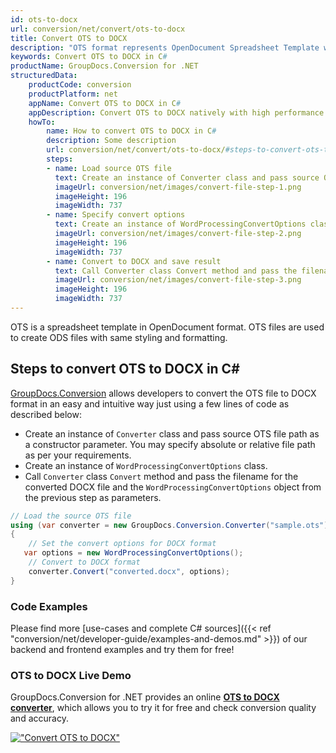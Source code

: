 ```yaml
---
id: ots-to-docx
url: conversion/net/convert/ots-to-docx
title: Convert OTS to DOCX
description: "OTS format represents OpenDocument Spreadsheet Template with .ots extension. Learn how to convert OTS to DOCX file programmatically in C# language using GroupDocs.Conversion for .NET library."
keywords: Convert OTS to DOCX in C#
productName: GroupDocs.Conversion for .NET
structuredData:
    productCode: conversion
    productPlatform: net
    appName: Convert OTS to DOCX in C#
    appDescription: Convert OTS to DOCX natively with high performance using C# language and server side GroupDocs.Conversion for .NET APIs, without the use of any software like Microsoft or Open Office.
    howTo:
        name: How to convert OTS to DOCX in C# 
        description: Some description
        url: conversion/net/convert/ots-to-docx/#steps-to-convert-ots-to-docx-in-c
        steps:
        - name: Load source OTS file 
          text: Create an instance of Converter class and pass source OTS file path as a constructor parameter. You may specify absolute or relative file path as per your requirements. 
          imageUrl: conversion/net/images/convert-file-step-1.png
          imageHeight: 196
          imageWidth: 737
        - name: Specify convert options 
          text: Create an instance of WordProcessingConvertOptions class.
          imageUrl: conversion/net/images/convert-file-step-2.png
          imageHeight: 196
          imageWidth: 737
        - name: Convert to DOCX and save result 
          text: Call Converter class Convert method and pass the filename for the converted HTML file and the WordProcessingConvertOptions object from the previous step as parameters.
          imageUrl: conversion/net/images/convert-file-step-3.png
          imageHeight: 196
          imageWidth: 737
---
```


OTS is a spreadsheet template in OpenDocument format. OTS files are used to create ODS files with same styling and formatting.

## Steps to convert OTS to DOCX in C#

[GroupDocs.Conversion](https://products.groupdocs.com/conversion/net) allows developers to convert the OTS file to DOCX format in an easy and intuitive way just using a few lines of code as described below:

* Create an instance of `Converter` class and pass source OTS file path as a constructor parameter. You may specify absolute or relative file path as per your requirements. 
* Create an instance of `WordProcessingConvertOptions` class.
* Call `Converter` class `Convert` method and pass the filename for the converted DOCX file and the `WordProcessingConvertOptions` object from the previous step as parameters.

```csharp
// Load the source OTS file
using (var converter = new GroupDocs.Conversion.Converter("sample.ots"))
{
    // Set the convert options for DOCX format
   var options = new WordProcessingConvertOptions();
    // Convert to DOCX format
    converter.Convert("converted.docx", options);
}
```

### Code Examples

Please find more [use-cases and complete C# sources]({{< ref "conversion/net/developer-guide/examples-and-demos.md" >}}) of our backend and frontend examples and try them for free!

### OTS to DOCX Live Demo

GroupDocs.Conversion for .NET provides an online [**OTS to DOCX converter**](https://products.groupdocs.app/conversion/ots-to-docx), which allows you to try it for free and check conversion quality and accuracy.

[!["Convert OTS to DOCX"](conversion/net/images/convert-to-docx/convert-ots-to-docx.png)](https://products.groupdocs.app/conversion/ots-to-docx)